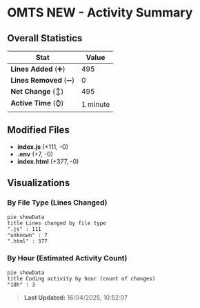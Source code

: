 # OMTS NEW - Activity Summary 

## Overall Statistics

| Stat                   | Value                                                             |
| ---------------------- | ----------------------------------------------------------------- |
| **Lines Added** (➕)   | 495                                          |
| **Lines Removed** (➖) | 0                                        |
| **Net Change** (↕)    | 495                |
| **Active Time** (⌚)   | 1 minute |


## Modified Files
- **index.js** (+111, -0)
- **.env** (+7, -0)
- **index.html** (+377, -0)

## Visualizations

### By File Type (Lines Changed)

```mermaid
pie showData
title Lines changed by file type
".js" : 111
"unknown" : 7
".html" : 377
```

### By Hour (Estimated Activity Count)

```mermaid
pie showData
title Coding activity by hour (count of changes)
"10h" : 3
```


> **Last Updated:** 16/04/2025, 10:52:07